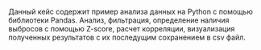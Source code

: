Данный кейс содержит пример анализа данных на Python с помощью библиотеки Pandas. 
Анализ, фильтрация, определение наличия выбросов с помощью Z-score, расчет корреляции, визуализация полученных результатов с их последущим сохранением в csv файл.
